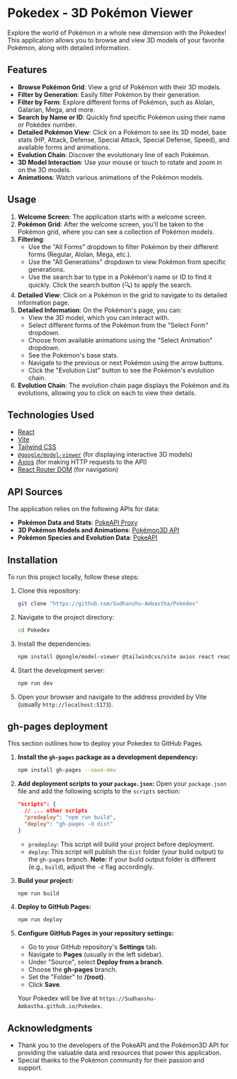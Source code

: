 # Pokedex - 3D Pokémon Viewer

Explore the world of Pokémon in a whole new dimension with the Pokedex! This application allows you to browse and view 3D models of your favorite Pokémon, along with detailed information.

## Features

- **Browse Pokémon Grid**: View a grid of Pokémon with their 3D models.
- **Filter by Generation**: Easily filter Pokémon by their generation.
- **Filter by Form**: Explore different forms of Pokémon, such as Alolan, Galarian, Mega, and more.
- **Search by Name or ID**: Quickly find specific Pokémon using their name or Pokédex number.
- **Detailed Pokémon View**: Click on a Pokémon to see its 3D model, base stats (HP, Attack, Defense, Special Attack, Special Defense, Speed), and available forms and animations.
- **Evolution Chain**: Discover the evolutionary line of each Pokémon.
- **3D Model Interaction**: Use your mouse or touch to rotate and zoom in on the 3D models.
- **Animations**: Watch various animations of the Pokémon models.

## Usage

1.  **Welcome Screen**: The application starts with a welcome screen.
2.  **Pokémon Grid**: After the welcome screen, you'll be taken to the Pokémon grid, where you can see a collection of Pokémon models.
3.  **Filtering**:
    -   Use the "All Forms" dropdown to filter Pokémon by their different forms (Regular, Alolan, Mega, etc.).
    -   Use the "All Generations" dropdown to view Pokémon from specific generations.
    -   Use the search bar to type in a Pokémon's name or ID to find it quickly. Click the search button (🔍) to apply the search.
4.  **Detailed View**: Click on a Pokémon in the grid to navigate to its detailed information page.
5.  **Detailed Information**: On the Pokémon's page, you can:
    -   View the 3D model, which you can interact with.
    -   Select different forms of the Pokémon from the "Select Form" dropdown.
    -   Choose from available animations using the "Select Animation" dropdown.
    -   See the Pokémon's base stats.
    -   Navigate to the previous or next Pokémon using the arrow buttons.
    -   Click the "Evolution List" button to see the Pokémon's evolution chain.
6.  **Evolution Chain**: The evolution chain page displays the Pokémon and its evolutions, allowing you to click on each to view their details.

## Technologies Used

-   [React](https://create-react-app.dev/docs/getting-started/)
-   [Vite](https://vite.dev/guide/)
-   [Tailwind CSS](https://tailwindcss.com/docs/installation/using-vite)
-   [`@google/model-viewer`](https://modelviewer.dev/) (for displaying interactive 3D models)
-   [Axios](https://axios-http.com/docs/intro) (for making HTTP requests to the API)
-   [React Router DOM](https://reactrouter.com/) (for navigation)

## API Sources

The application relies on the following APIs for data:

-   **Pokémon Data and Stats**: [PokeAPI Proxy](https://pokeapi-proxy.freecodecamp.rocks/api/pokemon/)
-   **3D Pokémon Models and Animations**: [Pokémon3D API](https://pokemon-3d-api.onrender.com/v1/pokemon)
-   **Pokémon Species and Evolution Data**: [PokeAPI](https://pokeapi.co/api/v2/)

## Installation

To run this project locally, follow these steps:

1.  Clone this repository:
    ```bash
    git clone "https://github.com/Sudhanshu-Ambastha/Pokedex"
    ```
2.  Navigate to the project directory:
    ```bash
    cd Pokedex
    ```
3.  Install the dependencies:
    ```bash
    npm install @google/model-viewer @tailwindcss/vite axios react react-dom react-router-dom react-three-fiber tailwindcss
    ```
4.  Start the development server:
    ```bash
    npm run dev
    ```
5.  Open your browser and navigate to the address provided by Vite (usually `http://localhost:5173`).

## gh-pages deployment

This section outlines how to deploy your Pokedex to GitHub Pages.

1.  **Install the `gh-pages` package as a development dependency:**
    ```bash
    npm install gh-pages --save-dev
    ```

2.  **Add deployment scripts to your `package.json`:**
    Open your `package.json` file and add the following scripts to the `scripts` section:

    ```json
    "scripts": {
      // ... other scripts
      "predeploy": "npm run build",
      "deploy": "gh-pages -d dist"
    }
    ```
    * `predeploy`: This script will build your project before deployment.
    * `deploy`: This script will publish the `dist` folder (your build output) to the `gh-pages` branch. **Note:** If your build output folder is different (e.g., `build`), adjust the `-d` flag accordingly.

3.  **Build your project:**
    ```bash
    npm run build
    ```

4.  **Deploy to GitHub Pages:**
    ```bash
    npm run deploy
    ```

5.  **Configure GitHub Pages in your repository settings:**
    * Go to your GitHub repository's **Settings** tab.
    * Navigate to **Pages** (usually in the left sidebar).
    * Under "Source", select **Deploy from a branch**.
    * Choose the **gh-pages** branch.
    * Set the "Folder" to **/(root)**.
    * Click **Save**.

    Your Pokedex will be live at `https://Sudhanshu-Ambastha.github.io/Pokedex`.

## Acknowledgments

-   Thank you to the developers of the PokeAPI and the Pokémon3D API for providing the valuable data and resources that power this application.
-   Special thanks to the Pokémon community for their passion and support.
